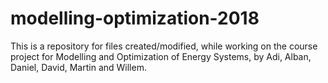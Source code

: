# modelling-optimization-2018
This is a repository for files created/modified, while working on the course project for Modelling and Optimization of Energy Systems, by Adi, Alban, Daniel, David, Martin and Willem. 

